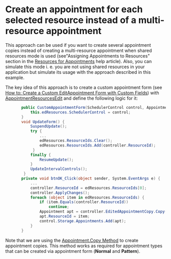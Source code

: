 # Create an appointment for each selected resource instead of a multi-resource appointment


<p>This approach can be used if you want to create several appointment copies instead of creating a multi-resource appointment when shared resources mode is used (see"Assigning Appointments to Resources" section in the <a href="http://documentation.devexpress.com/#WindowsForms/CustomDocument1756"><u>Resources for Appointments</u></a> help article). Also, you can simulate this mode i. e. you are not using shared resources in your application but simulate its usage with the approach described in this example.</p><p>The key idea of this approach is to create a custom appointment form (see <a href="http://documentation.devexpress.com/#WindowsForms/CustomDocument2288"><u>How to: Create a Custom EditAppointment Form with Custom Fields</u></a>) with <a href="http://documentation.devexpress.com/#WindowsForms/clsDevExpressXtraSchedulerUIAppointmentResourcesEdittopic"><u>AppointmentResourcesEdit</u></a> and define the following logic for it:</p>

```cs
       public CustomAppointmentForm(SchedulerControl control, Appointment apt, bool openRecurrenceForm) {
           this.edResources.SchedulerControl = control;
       }
       void UpdateForm() {
           SuspendUpdate();
           try {
               ...
               edResources.ResourceIds.Clear();
               edResources.ResourceIds.Add(controller.ResourceId);
            }
           finally {
               ResumeUpdate();
           }
           UpdateIntervalControls();
        }
       private void btnOK_Click(object sender, System.EventArgs e) {
           ...
           controller.ResourceId = edResources.ResourceIds[0];
           controller.ApplyChanges();
           foreach (object item in edResources.ResourceIds) {
               if (item.Equals(controller.ResourceId))
                   continue;
               Appointment apt = controller.EditedAppointmentCopy.Copy();
               apt.ResourceId = item;
               control.Storage.Appointments.Add(apt);
           }
       }
```

<p> </p><p>Note that we are using the <a href="http://documentation.devexpress.com/#CoreLibraries/DevExpressXtraSchedulerAppointment_Copytopic"><u>Appointment.Copy Method</u></a> to create appointment copies. This method works as required for appointment types that can be created via appointment form (<strong>Normal</strong> and <strong>Pattern</strong>).</p>

<br/>


